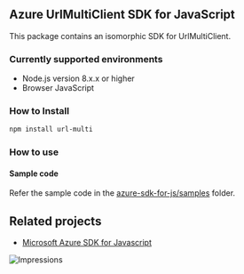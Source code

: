 ## Azure UrlMultiClient SDK for JavaScript

This package contains an isomorphic SDK for UrlMultiClient.

### Currently supported environments

- Node.js version 8.x.x or higher
- Browser JavaScript

### How to Install

```bash
npm install url-multi
```

### How to use

#### Sample code

Refer the sample code in the [azure-sdk-for-js/samples](https://github.com/Azure/azure-sdk-for-js/tree/master/samples) folder.

## Related projects

- [Microsoft Azure SDK for Javascript](https://github.com/Azure/azure-sdk-for-js)


![Impressions](https://azure-sdk-impressions.azurewebsites.net/api/impressions/azure-sdk-for-js%2Fsdk%2Fcdn%2Farm-cdn%2FREADME.png)